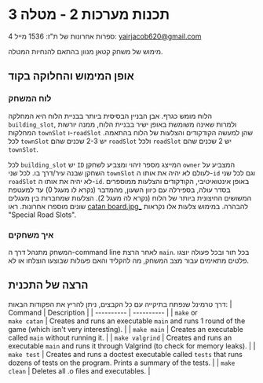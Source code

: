 # תכנות מערכות 2 - מטלה 3
4 ספרות אחרונות של ת"ז: 1536
מייל: yairjacob620@gmail.com

מימוש של משחק קטאן מנוון בהתאם להנחיות המטלה.

## **אופן המימוש והחלוקה בקוד**
### לוח המשחק
הלוח מומש כגרף. אבן הבניין הבסיסית ביותר בבניית הלוח היא המחלקה `building_slot`, ולמרות שאינה משומשת באופן ישיר בבניית הלוח, ממנה יורשות המחלקות `townSlot` ו-`roadSlot` שהן למעשה הקודקודים והצלעות של הלוח בהתאמה. לכל `townSlot` יש 2-3 שכנים שהם `roadSlot` ולכל `roadSlot` יש 2 שכנים שהם `townSlot`. 

לכל `building_slot` יש `ID` המייצג מספר זיהוי ומצביע לשחקן `owner` המצביע על השחקן שבנה עיר/דרך בו. לכל שני `townSlot` לעולם לא יהיה את אותו ה-`id` וגם לכל שני `roadSlot` לא יהיה את אותו ה-`id`. באופן אינטואיטיבי, הקודקודים והצלעות ממוספרים בסדר עולה, בספירלה עם כיוון השעון, מהמדבר (נקרא לו מעגל 0) עד למעטפת המשושים החיצונית ביותר של הלוח (נקרא לה מעגל 2). הצלעות שמחברות בין מעגלים שונים מוספרו אחרונות. ראו [catan board.jpg_](https://github.com/YJacob620/SysProg2Ex3/blob/main/_catan%20board.jpg) להבהרה. במימוש צלעות אלו נקראות "Special Road Slots".

### איך משחקים
המשחק מתנהל דרך ה-command line לאחר הרצת `main`. בכל תור ובכל פעולה יוצגו פלטים מתאימים עבור מצב המשחק, מה להקליד והאם פעולות שבוצעו הוצלחו או לא.
## הרצה של התכנית
דרך טרמינל שנפתח בתיקייה עם כל הקבצים, ניתן להריץ את הפקודות הבאות:
| Command | Description |
| ---------- | ---------- |
| `make` or <br>`make catan` | Creates and runs an executable `main` and runs 1 round of the game (which isn't very interesting). |
| `make main` | Creates an executable called `main` without running it. |
| `make valgrind` | Creates and runs an executable `main` and runs it through Valgrind (to check for memory leaks). |
| `make test` | Creates and runs a doctest executable called `tests` that runs dozens of tests on the program. Prints a summary of the tests. |
| `make clean` | Deletes all .o files and executables. |
